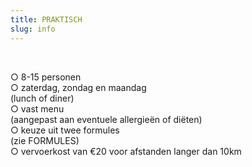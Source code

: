 ```yaml
---
title: PRAKTISCH
slug: info
---
```

</br>

○ 8-15 personen  
○ zaterdag, zondag en maandag  
(lunch of diner)  
○ vast menu  
(aangepast aan eventuele allergieën of diëten)  
○ keuze uit twee formules  
(zie FORMULES)  
○ vervoerkost van €20 voor afstanden langer dan 10km  

</br>